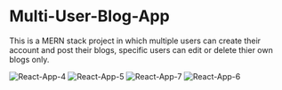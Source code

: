 # Multi-User-Blog-App
This is a MERN stack project in which multiple users can create their account and post their blogs, specific users can edit or delete thier own blogs only. 


<img src="https://i.ibb.co/0MqtHnM/React-App-4.png" alt="React-App-4" border="0">
<img src="https://i.ibb.co/m9Hhh8X/React-App-5.png" alt="React-App-5" border="0">
<img src="https://i.ibb.co/fDmvS9N/React-App-7.png" alt="React-App-7" border="0">
<img src="https://i.ibb.co/wLXMQSg/React-App-6.png" alt="React-App-6" border="0">
